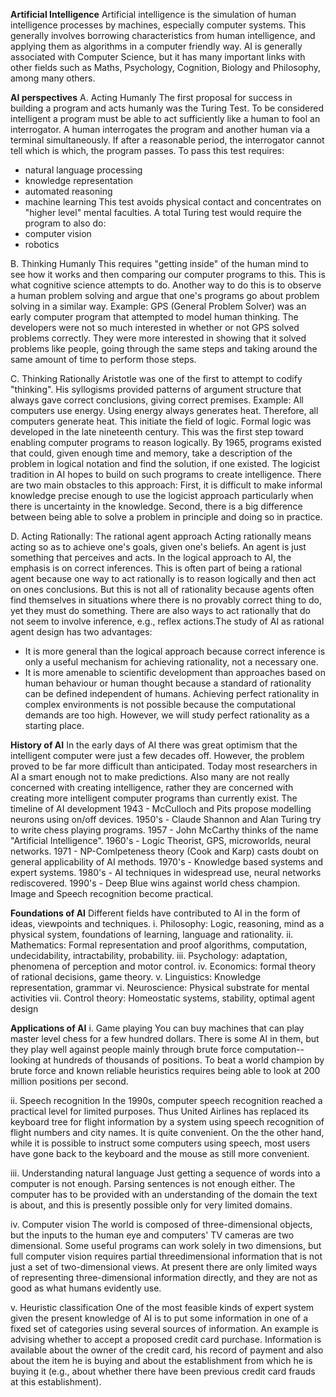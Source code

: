 **Artificial Intelligence**
Artificial intelligence is the simulation of human intelligence processes by machines, especially computer systems. This generally involves borrowing characteristics from human intelligence, and applying them as algorithms in a computer friendly way.
AI is generally associated with Computer Science, but it has many important links with other fields such as Maths, Psychology, Cognition, Biology and Philosophy, among many others.

**AI perspectives**
A. Acting Humanly 
The first proposal for success in building a program and acts humanly was the Turing Test. To be considered intelligent a program must be able to act sufficiently like a human to fool an interrogator. A human interrogates the program and another human via a terminal simultaneously. If after a reasonable period, the interrogator cannot tell which is which, the program passes.
To pass this test requires:
- natural language processing
- knowledge representation
- automated reasoning
- machine learning
This test avoids physical contact and concentrates on "higher level" mental faculties. A total Turing test would require the program to also do:
- computer vision
- robotics

B. Thinking Humanly
This requires "getting inside" of the human mind to see how it works and then comparing our computer programs to this. This is what cognitive science attempts to do. Another way to do this is to observe a human problem solving and argue that one's programs go about problem solving in a similar way.
Example: GPS (General Problem Solver) was an early computer program that attempted to model human thinking. The developers were not so much interested in whether or not GPS solved problems correctly. They were more interested in showing that it solved problems like people, going through the same steps and taking around the same amount of time to perform those steps.

C. Thinking Rationally
Aristotle was one of the first to attempt to codify "thinking". His syllogisms provided patterns of argument structure that always gave correct conclusions, giving correct premises.
Example: All computers use energy. Using energy always generates heat. Therefore, all computers generate heat.
This initiate the field of logic. Formal logic was developed in the late nineteenth century. This was the first step toward enabling computer programs to reason logically.
By 1965, programs existed that could, given enough time and memory, take a description of the problem in logical notation and find the solution, if one existed. The logicist tradition in AI hopes to build on such programs to create intelligence.
There are two main obstacles to this approach: First, it is difficult to make informal knowledge precise enough to use the logicist approach particularly when there is uncertainty in the knowledge. Second, there is a big difference between being able to solve a problem in principle and doing so in practice.

D. Acting Rationally: The rational agent approach
Acting rationally means acting so as to achieve one's goals, given one's beliefs. An agent is just something that perceives and acts.
In the logical approach to AI, the emphasis is on correct inferences. This is often part of being a rational agent because one way to act rationally is to reason logically and then act on ones conclusions. But this is not all of rationality because agents often find themselves in situations where there is no provably correct thing to do, yet they must do something.
There are also ways to act rationally that do not seem to involve inference, e.g., reflex actions.The study of AI as rational agent design has two advantages:
- It is more general than the logical approach because correct inference is only a useful mechanism for achieving rationality, not a necessary one.
- It is more amenable to scientific development than approaches based on human behaviour or human thought because a standard of rationality can be defined independent of humans.
Achieving perfect rationality in complex environments is not possible because the computational demands are too high. However, we will study perfect rationality as a starting place.

**History of AI**
In the early days of AI there was great optimism that the intelligent computer were just a few decades off. However, the problem proved to be far more difficult than anticipated. Today most researchers in AI a smart enough not to make predictions. Also many are not really concerned with creating intelligence, rather they are concerned with creating more intelligent computer programs than currently exist.
The timeline of AI development
1943 - McCulloch and Pits propose modelling neurons using on/off devices.
1950's - Claude Shannon and Alan Turing try to write chess playing programs.
1957 - John McCarthy thinks of the name "Artificial Intelligence".
1960's - Logic Theorist, GPS, microworlds, neural networks.
1971 - NP-Comlpeteness theory (Cook and Karp) casts doubt on general applicability of AI methods.
1970's - Knowledge based systems and expert systems.
1980's - AI techniques in widespread use, neural networks rediscovered.
1990's - Deep Blue wins against world chess champion. Image and Speech recognition become practical.

**Foundations of AI**
Different fields have contributed to AI in the form of ideas, viewpoints and techniques.
i. Philosophy:
Logic, reasoning, mind as a physical system, foundations of learning, language and
rationality.
ii. Mathematics:
Formal representation and proof algorithms, computation, undecidability, intractability,
probability.
iii. Psychology:
adaptation, phenomena of perception and motor control.
iv. Economics:
formal theory of rational decisions, game theory.
v. Linguistics:
Knowledge representation, grammar
vi. Neuroscience:
Physical substrate for mental activities
vii. Control theory:
Homeostatic systems, stability, optimal agent design

**Applications of AI**
i. Game playing
You can buy machines that can play master level chess for a few hundred dollars. There is some AI in them, but they play well against people mainly through brute
force computation--looking at hundreds of thousands of positions. To beat a world champion by brute force and known reliable heuristics requires being able to look
at 200 million positions per second.

ii. Speech recognition
In the 1990s, computer speech recognition reached a practical level for limited purposes. Thus United Airlines has replaced its keyboard tree for flight information by a system using speech recognition of flight numbers and city names. It is quite convenient. On the the other hand, while it is possible to instruct
some computers using speech, most users have gone back to the keyboard and the mouse as still more convenient.

iii. Understanding natural language
Just getting a sequence of words into a computer is not enough. Parsing sentences is not enough either. The computer has to be provided with an understanding of
the domain the text is about, and this is presently possible only for very limited domains.

iv. Computer vision
The world is composed of three-dimensional objects, but the inputs to the human eye and computers' TV cameras are two dimensional. Some useful programs can work solely in two dimensions, but full computer vision requires partial threedimensional information that is not just a set of two-dimensional views. At present there are only limited ways of representing three-dimensional information directly, and they are not as good as what humans evidently use.

v. Heuristic classification
One of the most feasible kinds of expert system given the present knowledge of AI is to put some information in one of a fixed set of categories using several
sources of information. An example is advising whether to accept a proposed credit card purchase. Information is available about the owner of the credit card,
his record of payment and also about the item he is buying and about the establishment from which he is buying it (e.g., about whether there have been previous credit card frauds at this establishment). 
